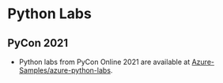 # Python Labs

## PyCon 2021

- Python labs from PyCon Online 2021 are available at [Azure-Samples/azure-python-labs](https://github.com/Azure-Samples/azure-python-labs).
